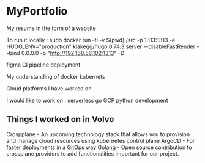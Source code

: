 # MyPortfolio
My resume in the form of a website 


To run it locally : sudo docker run -ti -v $(pwd):/src   -p 1313:1313   -e HUGO_ENV="production" klakegg/hugo:0.74.3   server --disableFastRender --bind 0.0.0.0 -b "http://192.168.56.102:1313" -D


figma 
CI pipeline 
deployment 

My understanding of 
docker 
kubernets 

Cloud platforms I have worked on 

I would like to work on :
serverless 
go
GCP 
python development 



## Things I worked on in Volvo 

Crospplane - An upcoming technology stack that allows you to provision and manage cloud resources using kubernetes control plane 
ArgoCD - For faster deployments in a GitOps way 
Golang - Open source contribution to crossplane providers to add functionalities important for our project. 
